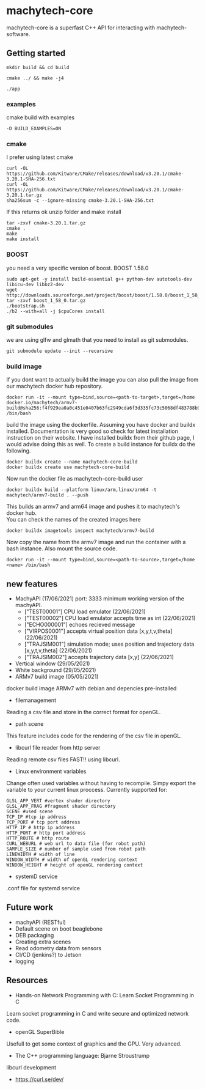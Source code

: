 # machytech-core

machytech-core is a superfast C++ API for interacting with machytech-software.

## Getting started
```
mkdir build && cd build
```
```
cmake ../ && make -j4
```
```
./app
``` 
### examples
cmake build with examples
```
-D BUILD_EXAMPLES=ON
```
### cmake
I prefer using latest cmake
```
curl -OL https://github.com/Kitware/CMake/releases/download/v3.20.1/cmake-3.20.1-SHA-256.txt
curl -OL https://github.com/Kitware/CMake/releases/download/v3.20.1/cmake-3.20.1.tar.gz
sha256sum -c --ignore-missing cmake-3.20.1-SHA-256.txt
```
If this returns ok unzip folder and make install
```
tar -zxvf cmake-3.20.1.tar.gz
cmake .
make
make install
```
### BOOST
you need a very specific version of boost. BOOST 1.58.0
```
sudo apt-get -y install build-essential g++ python-dev autotools-dev libicu-dev libbz2-dev
wget http://downloads.sourceforge.net/project/boost/boost/1.58.0/boost_1_58_0.tar.gz
tar -zxvf boost_1_58_0.tar.gz
./bootstrap.sh
./b2 --with=all -j $cpuCores install
```
### git submodules
we are using glfw and glmath that you need to install as git submodules.
```
git submodule update --init --recursive
```

### build image
If you dont want to actually build the image you can also pull the image from our machytech docker hub repository.
```
docker run -it --mount type=bind,source=<path-to-target>,target=/home docker.io/machytech/armv7-build@sha256:f4f929ea0a0c451e0407b63fc2949cda6f3d335fc73c5068df483788b97f85f8 /bin/bash
```
build the image using the dockerfile. Assuming you have docker and buildx installed. Documentation is very good so check for latest installation instruction on their website. I have installed buildx from their github page, I would advise doing this as well.
To create a build instance for buildx do the following.
```
docker buildx create --name machytech-core-build
docker buildx create use machytech-core-build
```
Now run the docker file as machytech-core-build user
```
docker buildx build --platform linux/arm,linux/arm64 -t machytech/armv7-build . --push
```
This builds an armv7 and arm64 image and pushes it to machytech's docker hub.  
You can check the names of the created images here
```
docker buildx imagetools inspect machytech/armv7-build
```
Now copy the name from the armv7 image and run the container with a bash instance. Also mount the source code.
```
docker run -it --mount type=bind,source=<path-to-source>,target=/home <name> /bin/bash
```

## new features
* MachyAPI (17/06/2021) port: 3333
minimum working version of the machyAPI.
    * ["TEST00001"] CPU load emulator (22/06/2021)
    * ["TEST00002"] CPU load emulator accepts time as int (22/06/2021)
    * ["ECHO000001"] echoes recieved message
    * ["VIRPOS0001"] accepts virtual position data [x,y,t,v,theta] (22/06/2021)
    * ["TRAJSIM001"] simulation mode; uses position and trajectory data [x,y,t,v,theta] (22/06/2021)
    * ["TRAJSIM002"] accepts trajectory data [x,y] (22/06/2021)
* Vertical window (29/05/2021)
* White background (29/05/2021)
* ARMv7 build image (05/05/2021)

docker build image ARMv7 with debian and depencies pre-installed

* filemanagement

Reading a csv file and store in the correct format for openGL.

* path scene

This feature includes code for the rendering of the csv file in openGL.

* libcurl file reader from http server

Reading remote csv files FAST!! using libcurl. 

* Linux environment variables

Change often used variables without having to recompile. Simpy export the variable to your current linux proccess. Currently supported for:
```
GLSL_APP_VERT #vertex shader directory
GLSL_APP_FRAG #fragment shader directory
SCENE #used scene
TCP_IP #tcp ip address
TCP_PORT # tcp port address
HTTP_IP # http ip address
HTTP_PORT # http port address
HTTP_ROUTE # http route
CURL_WEBURL # web url to data file (for robot path)
SAMPLE_SIZE # number of sample used from robot path
LINEWIDTH # width of line
WINDOW_WIDTH # width of openGL rendering context
WINDOW_HEIGHT # height of openGL rendering context
```
* systemD service

.conf file for systemd service

## Future work

* machyAPI (RESTful)
* Default scene on boot beaglebone
* DEB packaging
* Creating extra scenes
* Read odometry data from sensors
* CI/CD (jenkins?) to Jetson
* logging

## Resources
* Hands-on Network Programming with C: Learn Socket Programming in C

Learn socket programming in C and write secure and optimized network code.

* openGL SuperBible

Usefull to get some context of graphics and the GPU. Very advanced.

* The C++ programming language: Bjarne Stroustrump

libcurl development

* https://curl.se/dev/
